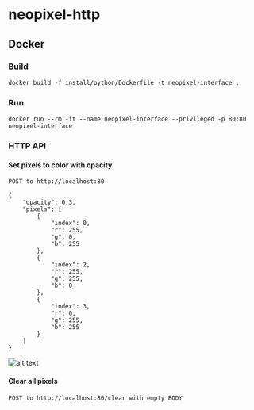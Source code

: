 # neopixel-http

## Docker 

### Build

```
docker build -f install/python/Dockerfile -t neopixel-interface .
```

### Run 

```
docker run --rm -it --name neopixel-interface --privileged -p 80:80 neopixel-interface
```

### HTTP API 

#### Set pixels to color with opacity

```POST to http://localhost:80```

```
{
	"opacity": 0.3,
	"pixels": [
		{
			"index": 0,
			"r": 255,
			"g": 0,
			"b": 255
		},
		{
			"index": 2,
			"r": 255,
			"g": 255,
			"b": 0
		},
		{
			"index": 3,
			"r": 0,
			"g": 255,
			"b": 255
		}
	]
}
```

![alt text](./docs/example.jpg)

#### Clear all pixels


```POST to http://localhost:80/clear with empty BODY ``` 